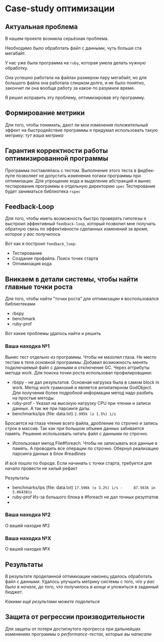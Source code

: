# Case-study оптимизации

## Актуальная проблема
В нашем проекте возникла серьёзная проблема.

Необходимо было обработать файл с данными, чуть больше ста мегабайт.

У нас уже была программа на `ruby`, которая умела делать нужную обработку.

Она успешно работала на файлах размером пару мегабайт, но для большого файла она работала слишком долго, и не было понятно, закончит ли она вообще работу за какое-то разумное время.

Я решил исправить эту проблему, оптимизировав эту программу.

## Формирование метрики
Для того, чтобы понимать, дают ли мои изменения положительный эффект на быстродействие программы я придумал использовать такую метрику: *тут ваша метрика*

## Гарантия корректности работы оптимизированной программы
Программа поставлялась с тестом. 
Выполнение этого теста в фидбек-лупе позволяет не допустить изменения логики программы при оптимизации.
Для упрощение кода и выделение абстракций я вынес тестирование программы в отдельную директорию `spec`
Тестирование будет заниматься библиотека `rspec`
## Feedback-Loop
Для того, чтобы иметь возможность быстро проверять гипотезы я выстроил эффективный `feedback-loop`, который позволил мне получать обратную связь по эффективности сделанных изменений за *время, которое у вас получилось*

Вот как я построил `feedback_loop`: 

* Тестирование
* Создание профайла. Поиск точек старта
* Оптимизация кода

## Вникаем в детали системы, чтобы найти главные точки роста
Для того, чтобы найти "точки роста" для оптимизации я воспользовался библиотеками

- rbspy
- benchmark
- ruby-prof

Вот какие проблемы удалось найти и решить

### Ваша находка №1
Вынес тест отдельно из программы. Чтобы не мазолил глаза. Не место тестам в теле основной программы.
Добавил возможность менять подключаемый файл с данными и отключение GC. Через аттрибуты метода work.
Для поиска точки роста использовал профилировщики:
* rbspy - не дал результатов. Основная нагрузка была в самом block in work. Метод work грамозкий и является антипатерном GodObject. 
Для получения более подробной информации метод надо разбить на простые методы. 
* ruby-prof - Указал на высокую нагрузку CPU при чтении и записи данных. А так же при парсинге даты.
* benchmarks/ips (file: data.txt)
`2.995k (± 1.5%) i/s`

Бросается на глаза чтение всего файла, дробление по строчно и запись строк в массив. 
Так как при большом объеме данных забивается память. Решение использовать читать файл с данными по строчно.

* Использовал метод File#foreach. Чтобы не записывать все данные в память. А проводить все операции по строчно.
Обернул реализацию парсинга данных в блок #readlines

И всё пошло по бороде. Если начинать с точки старта, требуется для начало провести не хилый рефакт

Результаты
* benchmarks/ips (file: data.txt)
`17.596k (± 3.2%) i/s -     87.563k in   5.064381s `
* ruby-prof Из-за большого блока в #foreach не дал точных резултатов
* 

### Ваша находка №2
О вашей находке №2

### Ваша находка №X
О вашей находке №X

## Результаты
В результате проделанной оптимизации наконец удалось обработать файл с данными.
Удалось улучшить метрику системы с *того, что у вас было в начале, до того, что получилось в конце* и уложиться в заданный бюджет.

*Какими ещё результами можете поделиться*

## Защита от регрессии производительности
Для защиты от потери достигнутого прогресса при дальнейших изменениях программы *о performance-тестах, которые вы написали*
